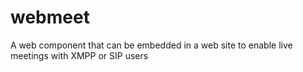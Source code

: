 # webmeet
A web component that can be embedded in a web site to enable live meetings with XMPP or SIP users

